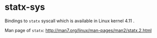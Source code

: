 # statx-sys

Bindings to `statx` syscall which is available in Linux kernel 4.11 .

Man page of `statx`: http://man7.org/linux/man-pages/man2/statx.2.html
